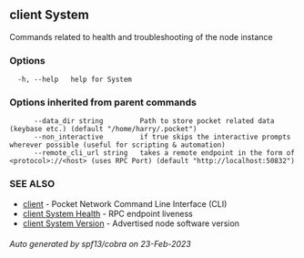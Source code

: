 ## client System

Commands related to health and troubleshooting of the node instance

### Options

```
  -h, --help   help for System
```

### Options inherited from parent commands

```
      --data_dir string         Path to store pocket related data (keybase etc.) (default "/home/harry/.pocket")
      --non_interactive         if true skips the interactive prompts wherever possible (useful for scripting & automation)
      --remote_cli_url string   takes a remote endpoint in the form of <protocol>://<host> (uses RPC Port) (default "http://localhost:50832")
```

### SEE ALSO

* [client](client.md)	 - Pocket Network Command Line Interface (CLI)
* [client System Health](client_System_Health.md)	 - RPC endpoint liveness
* [client System Version](client_System_Version.md)	 - Advertised node software version

###### Auto generated by spf13/cobra on 23-Feb-2023
